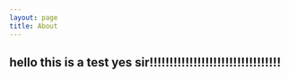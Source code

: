 ```yaml
---
layout: page
title: About
---
```


## hello this is a test yes sir!!!!!!!!!!!!!!!!!!!!!!!!!!!!!!!!!
